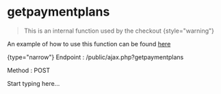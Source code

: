 # getpaymentplans

<include from="Snippets-CheckoutAPI.md" element-id="snippet-header" />

> This is an internal function used by the checkout
{style="warning"}

An example of how to use this function can be found [here](CheckoutAPI-Example-getpaymentplans.md)

{type="narrow"}
Endpoint
: /public/ajax.php?getpaymentplans

Method
: POST

Start typing here...